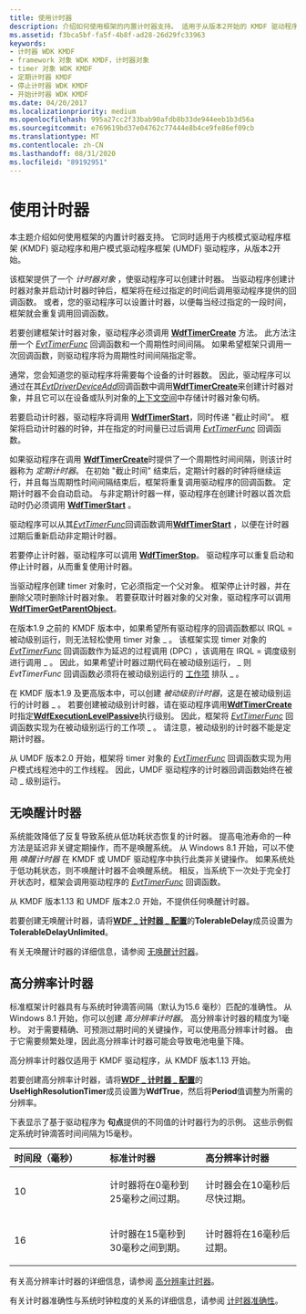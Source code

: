 ```yaml
---
title: 使用计时器
description: 介绍如何使用框架的内置计时器支持。 适用于从版本2开始的 KMDF 驱动程序和 UMDF 驱动程序。
ms.assetid: f3bca5bf-fa5f-4b8f-ad28-26d29fc33963
keywords:
- 计时器 WDK KMDF
- framework 对象 WDK KMDF，计时器对象
- timer 对象 WDK KMDF
- 定期计时器 KMDF
- 停止计时器 WDK KMDF
- 开始计时器 WDK KMDF
ms.date: 04/20/2017
ms.localizationpriority: medium
ms.openlocfilehash: 995a27cc2f33bab90afdb8b33de944eeb1b3d56a
ms.sourcegitcommit: e769619bd37e04762c77444e8b4ce9fe86ef09cb
ms.translationtype: MT
ms.contentlocale: zh-CN
ms.lasthandoff: 08/31/2020
ms.locfileid: "89192951"
---
```

# <a name="using-timers"></a>使用计时器


本主题介绍如何使用框架的内置计时器支持。 它同时适用于内核模式驱动程序框架 (KMDF) 驱动程序和用户模式驱动程序框架 (UMDF) 驱动程序，从版本2开始。

该框架提供了一个 *计时器对象* ，使驱动程序可以创建计时器。 当驱动程序创建计时器对象并启动计时器时钟后，框架将在经过指定的时间后调用驱动程序提供的回调函数。 或者，您的驱动程序可以设置计时器，以便每当经过指定的一段时间，框架就会重复调用回调函数。

若要创建框架计时器对象，驱动程序必须调用 [**WdfTimerCreate**](/windows-hardware/drivers/ddi/wdftimer/nf-wdftimer-wdftimercreate) 方法。 此方法注册一个 [*EvtTimerFunc*](/windows-hardware/drivers/ddi/wdftimer/nc-wdftimer-evt_wdf_timer) 回调函数和一个周期性时间间隔。 如果希望框架只调用一次回调函数，则驱动程序将为周期性时间间隔指定零。

通常，您会知道您的驱动程序将需要每个设备的计时器数。 因此，驱动程序可以通过在其[*EvtDriverDeviceAdd*](/windows-hardware/drivers/ddi/wdfdriver/nc-wdfdriver-evt_wdf_driver_device_add)回调函数中调用[**WdfTimerCreate**](/windows-hardware/drivers/ddi/wdftimer/nf-wdftimer-wdftimercreate)来创建计时器对象，并且它可以在设备或队列对象的[上下文空间](framework-object-context-space.md)中存储计时器对象句柄。

若要启动计时器，驱动程序将调用 [**WdfTimerStart**](/windows-hardware/drivers/ddi/wdftimer/nf-wdftimer-wdftimerstart)，同时传递 "截止时间"。 框架将启动计时器的时钟，并在指定的时间量已过后调用 [*EvtTimerFunc*](/windows-hardware/drivers/ddi/wdftimer/nc-wdftimer-evt_wdf_timer) 回调函数。

如果驱动程序在调用 [**WdfTimerCreate**](/windows-hardware/drivers/ddi/wdftimer/nf-wdftimer-wdftimercreate)时提供了一个周期性时间间隔，则该计时器称为 *定期计时器*。 在初始 "截止时间" 结束后，定期计时器的时钟将继续运行，并且每当周期性时间间隔结束后，框架将重复调用驱动程序的回调函数。 定期计时器不会自动启动。 与非定期计时器一样，驱动程序在创建计时器以首次启动时仍必须调用 [**WdfTimerStart**](/windows-hardware/drivers/ddi/wdftimer/nf-wdftimer-wdftimerstart) 。

驱动程序可以从其[*EvtTimerFunc*](/windows-hardware/drivers/ddi/wdftimer/nc-wdftimer-evt_wdf_timer)回调函数调用[**WdfTimerStart**](/windows-hardware/drivers/ddi/wdftimer/nf-wdftimer-wdftimerstart) ，以便在计时器过期后重新启动非定期计时器。

若要停止计时器，驱动程序可以调用 [**WdfTimerStop**](/windows-hardware/drivers/ddi/wdftimer/nf-wdftimer-wdftimerstop)。 驱动程序可以重复启动和停止计时器，从而重复使用计时器。

当驱动程序创建 timer 对象时，它必须指定一个父对象。 框架停止计时器，并在删除父项时删除计时器对象。 若要获取计时器对象的父对象，驱动程序可以调用 [**WdfTimerGetParentObject**](/windows-hardware/drivers/ddi/wdftimer/nf-wdftimer-wdftimergetparentobject)。

在版本1.9 之前的 KMDF 版本中，如果希望所有驱动程序的回调函数都以 IRQL = 被动级别运行，则无法轻松使用 timer 对象 \_ 。 该框架实现 timer 对象的 [*EvtTimerFunc*](/windows-hardware/drivers/ddi/wdftimer/nc-wdftimer-evt_wdf_timer) 回调函数作为延迟的过程调用 (DPC) ，该调用在 IRQL = 调度级别进行调用 \_ 。 因此，如果希望计时器过期代码在被动级别运行， \_ 则 *EvtTimerFunc* 回调函数必须将在被动级别运行的 [工作项](using-framework-work-items.md) 排队 \_ 。

在 KMDF 版本1.9 及更高版本中，可以创建 *被动级别计时器*，这是在被动级别运行的计时器 \_ 。 若要创建被动级别计时器，请在驱动程序调用[**WdfTimerCreate**](/windows-hardware/drivers/ddi/wdftimer/nf-wdftimer-wdftimercreate)时指定[**WdfExecutionLevelPassive**](/windows-hardware/drivers/ddi/wdfobject/ne-wdfobject-_wdf_execution_level)执行级别。 因此，框架将 [*EvtTimerFunc*](/windows-hardware/drivers/ddi/wdftimer/nc-wdftimer-evt_wdf_timer) 回调函数实现为在被动级别运行的工作项 \_ 。 请注意，被动级别的计时器不能是定期计时器。

从 UMDF 版本2.0 开始，框架将 timer 对象的 [*EvtTimerFunc*](/windows-hardware/drivers/ddi/wdftimer/nc-wdftimer-evt_wdf_timer) 回调函数实现为用户模式线程池中的工作线程。 因此，UMDF 驱动程序的计时器回调函数始终在被动 \_ 级别运行。

## <a name="no-wake-timers"></a>无唤醒计时器


系统能效降低了反复导致系统从低功耗状态恢复的计时器。 提高电池寿命的一种方法是延迟非关键定期操作，而不是唤醒系统。 从 Windows 8.1 开始，可以不使用 *唤醒计时器* 在 KMDF 或 UMDF 驱动程序中执行此类非关键操作。 如果系统处于低功耗状态，则不唤醒计时器不会唤醒系统。 相反，当系统下一次处于完全打开状态时，框架会调用驱动程序的 [*EvtTimerFunc*](/windows-hardware/drivers/ddi/wdftimer/nc-wdftimer-evt_wdf_timer) 回调函数。

从 KMDF 版本1.13 和 UMDF 版本2.0 开始，不提供任何唤醒计时器。

若要创建无唤醒计时器，请将[**WDF \_ 计时器 \_ 配置**](/windows-hardware/drivers/ddi/wdftimer/ns-wdftimer-_wdf_timer_config)的**TolerableDelay**成员设置为**TolerableDelayUnlimited**。

有关无唤醒计时器的详细信息，请参阅 [无唤醒计时器](../kernel/no-wake-timers.md)。

## <a name="high-resolution-timers"></a>高分辨率计时器


标准框架计时器具有与系统时钟滴答间隔（默认为15.6 毫秒）匹配的准确性。 从 Windows 8.1 开始，你可以创建 *高分辨率计时器*。 高分辨率计时器的精度为1毫秒。 对于需要精确、可预测过期时间的关键操作，可以使用高分辨率计时器。 由于它需要频繁处理，因此高分辨率计时器可能会导致电池电量下降。

高分辨率计时器仅适用于 KMDF 驱动程序，从 KMDF 版本1.13 开始。

若要创建高分辨率计时器，请将[**WDF \_ 计时器 \_ 配置**](/windows-hardware/drivers/ddi/wdftimer/ns-wdftimer-_wdf_timer_config)的**UseHighResolutionTimer**成员设置为**WdfTrue**，然后将**Period**值调整为所需的分辨率。

下表显示了基于驱动程序为 **句点**提供的不同值的计时器行为的示例。 这些示例假定系统时钟滴答时间间隔为15毫秒。

<table>
<colgroup>
<col width="33%" />
<col width="33%" />
<col width="33%" />
</colgroup>
<thead>
<tr class="header">
<th align="left">时间段（毫秒）</th>
<th align="left">标准计时器</th>
<th align="left">高分辨率计时器</th>
</tr>
</thead>
<tbody>
<tr class="odd">
<td align="left"><p>10</p></td>
<td align="left"><p>计时器将在0毫秒到25毫秒之间过期。</p></td>
<td align="left"><p>计时器会在10毫秒后尽快过期。</p></td>
</tr>
<tr class="even">
<td align="left"><p>16</p></td>
<td align="left"><p>计时器在15毫秒到30毫秒之间到期。</p></td>
<td align="left"><p>计时器将在16毫秒后过期。</p></td>
</tr>
</tbody>
</table>

 

有关高分辨率计时器的详细信息，请参阅 [高分辨率计时器](../kernel/high-resolution-timers.md)。

有关计时器准确性与系统时钟粒度的关系的详细信息，请参阅 [计时器准确性](../kernel/timer-accuracy.md)。

 

